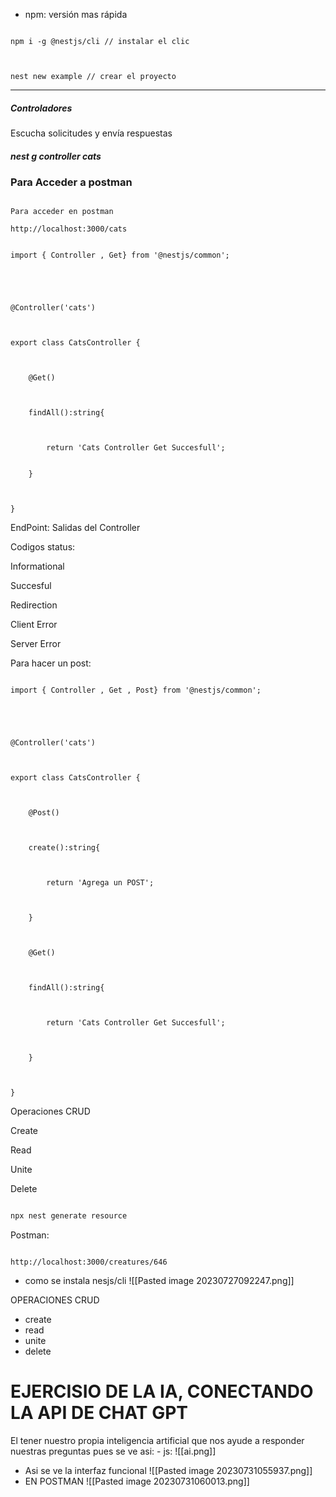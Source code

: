 - npm: versión mas rápida
	
  
```

npm i -g @nestjs/cli // instalar el clic

  

nest new example // crear el proyecto

```
***
<h5>Controladores</h5>
Escucha solicitudes y envía respuestas
<h5>nest g controller cats</h5>  

<h3>Para Acceder a postman</h3> 

```

Para acceder en postman

http://localhost:3000/cats

```



```JS

import { Controller , Get} from '@nestjs/common';

  

  

@Controller('cats')

  

export class CatsController {

  

    @Get()

  

    findAll():string{

  

        return 'Cats Controller Get Succesfull';


    }

  

}
```

EndPoint: Salidas del Controller

Codigos status:

Informational

Succesful

Redirection

Client Error

Server Error

  

Para hacer un post:

```JS

import { Controller , Get , Post} from '@nestjs/common';

  

  

@Controller('cats')

  

export class CatsController {

  

    @Post()

  

    create():string{

  

        return 'Agrega un POST';

  

    }

  

    @Get()

  

    findAll():string{

  

        return 'Cats Controller Get Succesfull';

  

    }

  

}

```

  

Operaciones CRUD

Create

Read

Unite

Delete

  

```c

npx nest generate resource

```

  

Postman:

```

http://localhost:3000/creatures/646

```



- como se instala nesjs/cli
![[Pasted image 20230727092247.png]]

OPERACIONES CRUD
- create 
- read
- unite
- delete

<h1>EJERCISIO DE LA IA, CONECTANDO LA API DE CHAT GPT </h1>
El tener nuestro propia inteligencia artificial que nos ayude a responder nuestras preguntas pues se ve asi: 
- js: 
![[ai.png]]

- Asi se ve la interfaz funcional 
![[Pasted image 20230731055937.png]]
- EN POSTMAN 
![[Pasted image 20230731060013.png]]
